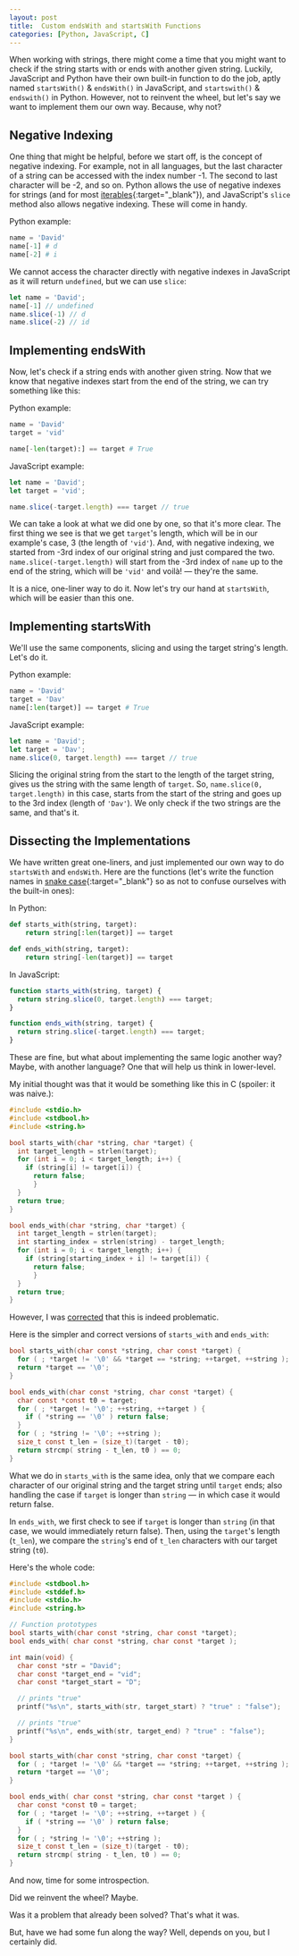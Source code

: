 ```yaml
---
layout: post
title:  Custom endsWith and startsWith Functions
categories: [Python, JavaScript, C]
---
```


When working with strings, there might come a time that you might want to check if the string starts with or ends with another given string. Luckily, JavaScript and Python have their own built-in function to do the job, aptly named `startsWith()` & `endsWith()` in JavaScript, and `startswith()` & `endswith()` in Python. However, not to reinvent the wheel, but let's say we want to implement them our own way. Because, why not?

## Negative Indexing
One thing that might be helpful, before we start off, is the concept of negative indexing. For example, not in all languages, but the last character of a string can be accessed with the index number -1. The second to last character will be -2, and so on. Python allows the use of negative indexes for strings (and for most [iterables](https://docs.python.org/3.9/glossary.html#term-iterable){:target="_blank"}), and JavaScript's `slice` method also allows negative indexing. These will come in handy.

Python example:

```python
name = 'David'
name[-1] # d
name[-2] # i
```

We cannot access the character directly with negative indexes in JavaScript as it will return `undefined`, but we can use `slice`:

```javascript
let name = 'David';
name[-1] // undefined
name.slice(-1) // d
name.slice(-2) // id
```

## Implementing endsWith
Now, let's check if a string ends with another given string. Now that we know that negative indexes start from the end of the string, we can try something like this:

Python example:

```python
name = 'David'
target = 'vid'

name[-len(target):] == target # True
```

JavaScript example:

```js
let name = 'David';
let target = 'vid';

name.slice(-target.length) === target // true
```

We can take a look at what we did one by one, so that it's more clear. The first thing we see is that we get `target`'s length, which will be in our example's case, 3 (the length of `'vid'`). And, with negative indexing, we started from -3rd index of our original string and just compared the two. `name.slice(-target.length)` will start from the -3rd index of `name` up to the end of the string, which will be `'vid'` and voilà! — they're the same.

It is a nice, one-liner way to do it. Now let's try our hand at `startsWith`, which will be easier than this one.

## Implementing startsWith

We'll use the same components, slicing and using the target string's length. Let's do it.

Python example:

```python
name = 'David'
target = 'Dav'
name[:len(target)] == target # True
```

JavaScript example:

```js
let name = 'David';
let target = 'Dav';
name.slice(0, target.length) === target // true
```

Slicing the original string from the start to the length of the target string, gives us the string with the same length of `target`. So, `name.slice(0, target.length)` in this case, starts from the start of the string and goes up to the 3rd index (length of `'Dav'`). We only check if the two strings are the same, and that's it.

## Dissecting the Implementations
We have written great one-liners, and just implemented our own way to do `startsWith` and `endsWith`. Here are the functions (let's write the function names in [snake case](https://en.wikipedia.org/wiki/Snake_case){:target="_blank"} so as not to confuse ourselves with the built-in ones):

In Python:

```python
def starts_with(string, target):
    return string[:len(target)] == target
```
```python
def ends_with(string, target):
    return string[-len(target)] == target
```

In JavaScript:

```js
function starts_with(string, target) {
  return string.slice(0, target.length) === target;
}
```
```js
function ends_with(string, target) {
  return string.slice(-target.length) === target;
}
```

These are fine, but what about implementing the same logic another way?  Maybe, with another language? One that will help us think in lower-level.

My initial thought was that it would be something like this in C (spoiler: it was naive.):

```c
#include <stdio.h>
#include <stdbool.h>
#include <string.h>

bool starts_with(char *string, char *target) {
  int target_length = strlen(target);
  for (int i = 0; i < target_length; i++) {
    if (string[i] != target[i]) {
      return false;
	  }
  }
  return true;
}

bool ends_with(char *string, char *target) {
  int target_length = strlen(target);
  int starting_index = strlen(string) - target_length;
  for (int i = 0; i < target_length; i++) {
    if (string[starting_index + i] != target[i]) {
      return false;
	  }
  }
  return true;
}
```

However, I was [corrected](https://dev.to/pauljlucas/comment/1mj0d) that this is indeed problematic.

Here is the simpler and correct versions of `starts_with` and `ends_with`:

```c
bool starts_with(char const *string, char const *target) {
  for ( ; *target != '\0' && *target == *string; ++target, ++string );
  return *target == '\0';
}
```

```c
bool ends_with(char const *string, char const *target) {
  char const *const t0 = target;
  for ( ; *target != '\0'; ++string, ++target ) {
    if ( *string == '\0' ) return false;
  }
  for ( ; *string != '\0'; ++string );
  size_t const t_len = (size_t)(target - t0);
  return strcmp( string - t_len, t0 ) == 0;
}
```

What we do in `starts_with` is the same idea, only that we compare each character of our original string and the target string until `target` ends; also handling the case if `target` is longer than `string` — in which case it would return false.

In `ends_with`, we first check to see if `target` is longer than `string` (in that case, we would immediately return false). Then, using the `target`'s length (`t_len`), we compare the `string`'s end of `t_len` characters with our target string (`t0`).

Here's the whole code:

```c
#include <stdbool.h>
#include <stddef.h>
#include <stdio.h>
#include <string.h>

// Function prototypes
bool starts_with(char const *string, char const *target);
bool ends_with( char const *string, char const *target );

int main(void) {
  char const *str = "David";
  char const *target_end = "vid";
  char const *target_start = "D";

  // prints "true"
  printf("%s\n", starts_with(str, target_start) ? "true" : "false");

  // prints "true"
  printf("%s\n", ends_with(str, target_end) ? "true" : "false");
}

bool starts_with(char const *string, char const *target) {
  for ( ; *target != '\0' && *target == *string; ++target, ++string );
  return *target == '\0';
}

bool ends_with( char const *string, char const *target ) {
  char const *const t0 = target;
  for ( ; *target != '\0'; ++string, ++target ) {
    if ( *string == '\0' ) return false;
  }
  for ( ; *string != '\0'; ++string );
  size_t const t_len = (size_t)(target - t0);
  return strcmp( string - t_len, t0 ) == 0;
}
```

And now, time for some introspection.

Did we reinvent the wheel? Maybe.

Was it a problem that already been solved? That's what it was.

But, have we had some fun along the way? Well, depends on you, but I certainly did.
